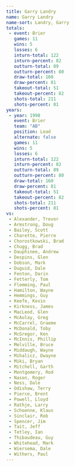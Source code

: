 ```yaml
---
title: Garry Landry
name: Garry Landry
name-sort: Landry, Garry
totals:
 - event: Brier
   games: 11
   wins: 5
   losses: 6
   inturn-total: 122
   inturn-percent: 82
   outturn-total: 89
   outturn-percent: 80
   draw-total: 160
   draw-percent: 81
   takeout-total: 51
   takeout-percent: 82
   shots-total: 211
   shots-percent: 81
years:
 - year: 1998
   event: Brier
   team: "AB"
   position: Lead
   alternate: false
   games: 11
   wins: 5
   losses: 6
   inturn-total: 122
   inturn-percent: 82
   outturn-total: 89
   outturn-percent: 80
   draw-total: 160
   draw-percent: 81
   takeout-total: 51
   takeout-percent: 82
   shots-total: 211
   shots-percent: 81
vs:
 - Alexander, Trevor
 - Armstrong, Doug
 - Bailey, Scott
 - Charette, Pierre
 - Chorostkowski, Brad
 - Chugg, Brad
 - Dauphinee, Andrew
 - Despins, Glen
 - Dobson, Mark
 - Duguid, Dale
 - Fenton, Darin
 - Fetterly, Tom
 - Flemming, Paul
 - Hamilton, Wayne
 - Hemmings, Guy
 - Keefe, Kevin
 - Kirkness, James
 - MacLeod, Glen
 - McAulay, Greg
 - McCarrel, Graeme
 - McDonald, Toby
 - McGregor, Ken
 - McInnis, Phillip
 - Melville, Bruce
 - Middaugh, Wayne
 - Mihalicz, Dwayne
 - Miki, Bryan
 - Mitchell, Garth
 - Montgomery, Rod
 - Nason, Roger
 - Ness, Dale
 - Odishaw, Terry
 - Pierce, Brent
 - Powell, Lloyd
 - Rathje, Larry
 - Schoenne, Klaus
 - Sinclair, Rob
 - Spencer, Jim
 - Tait, Jeff
 - Tetley, Ian
 - Thibaudeau, Guy
 - Whitehead, Mark
 - Wiersema, Dale
 - Withers, Paul
---
```

